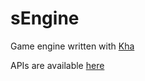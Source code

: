 # sEngine
Game engine written with [Kha](https://kha.tech/)

APIs are available [here](https://senginelibs.github.io/api/se/)

